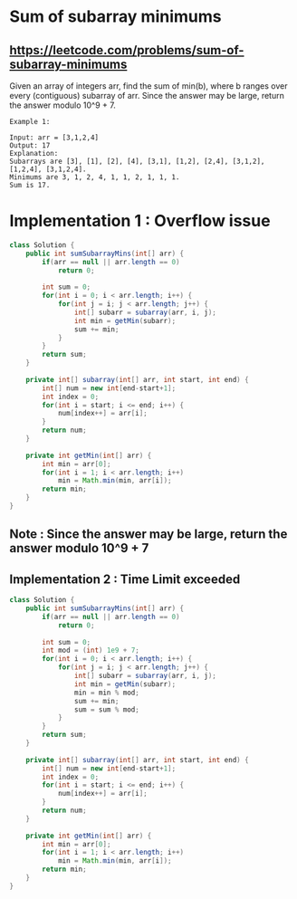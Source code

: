 # Sum of subarray minimums
## https://leetcode.com/problems/sum-of-subarray-minimums

Given an array of integers arr, find the sum of min(b), where b ranges over every (contiguous) subarray of arr. 
Since the answer may be large, return the answer modulo 10^9 + 7.

```
Example 1:

Input: arr = [3,1,2,4]
Output: 17
Explanation: 
Subarrays are [3], [1], [2], [4], [3,1], [1,2], [2,4], [3,1,2], [1,2,4], [3,1,2,4]. 
Minimums are 3, 1, 2, 4, 1, 1, 2, 1, 1, 1.
Sum is 17.
```

# Implementation 1 : Overflow issue
```java
class Solution {
    public int sumSubarrayMins(int[] arr) {
        if(arr == null || arr.length == 0)
            return 0;
        
        int sum = 0;
        for(int i = 0; i < arr.length; i++) {
            for(int j = i; j < arr.length; j++) {
                int[] subarr = subarray(arr, i, j);
                int min = getMin(subarr);
                sum += min;
            }
        }
        return sum;
    }
    
    private int[] subarray(int[] arr, int start, int end) {
        int[] num = new int[end-start+1];
        int index = 0;
        for(int i = start; i <= end; i++) {
            num[index++] = arr[i];
        }
        return num;
    }
    
    private int getMin(int[] arr) {
        int min = arr[0];
        for(int i = 1; i < arr.length; i++)
            min = Math.min(min, arr[i]);
        return min;
    }
}
```

## Note : Since the answer may be large, return the answer modulo 10^9 + 7

## Implementation 2 : Time Limit exceeded
```java
class Solution {
    public int sumSubarrayMins(int[] arr) {
        if(arr == null || arr.length == 0)
            return 0;
        
        int sum = 0;
        int mod = (int) 1e9 + 7;
        for(int i = 0; i < arr.length; i++) {
            for(int j = i; j < arr.length; j++) {
                int[] subarr = subarray(arr, i, j);
                int min = getMin(subarr);
                min = min % mod;
                sum += min;
                sum = sum % mod;
            }
        }
        return sum;
    }
    
    private int[] subarray(int[] arr, int start, int end) {
        int[] num = new int[end-start+1];
        int index = 0;
        for(int i = start; i <= end; i++) {
            num[index++] = arr[i];
        }
        return num;
    }
    
    private int getMin(int[] arr) {
        int min = arr[0];
        for(int i = 1; i < arr.length; i++)
            min = Math.min(min, arr[i]);
        return min;
    }
}
```
